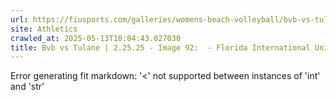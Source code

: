 ```yaml
---
url: https://fiusports.com/galleries/womens-beach-volleyball/bvb-vs-tulane-2-25-25/image-92/355/62645
site: Athletics
crawled_at: 2025-05-13T10:04:43.027030
title: Bvb vs Tulane | 2.25.25 - Image 92:  - Florida International University
---
```


Error generating fit markdown: '<' not supported between instances of 'int' and 'str'